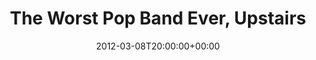 ---
templateKey: event
guid: 0896f235-6eab-11ea-99c5-002590d1d1b0
date: 2012-03-08T20:00:00+00:00
eventTime: '8pm'
title: The Worst Pop Band Ever, Upstairs
artist: The Worst Pop Band Ever
city: Montreal
venue: Upstairs
group: The Worst Pop Band Ever
guests: Adrean Farrugia, LEO37, Drew Birston, Chris Gale, Tim Shia
---